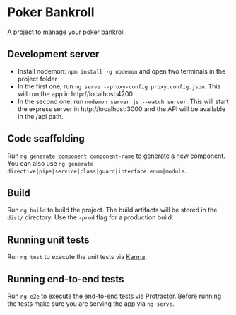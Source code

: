 # Poker Bankroll

A project to manage your poker bankroll

## Development server

* Install nodemon: `npm install -g nodemon` and open two terminals in the project folder 
* In the first one, run `ng serve --proxy-config proxy.config.json`. This will run the app in http://localhost:4200
* In the second one, run `nodemon server.js --watch server`. This will start the express server in http://localhost:3000 and the API will be available in the /api path.

## Code scaffolding

Run `ng generate component component-name` to generate a new component. You can also use `ng generate directive|pipe|service|class|guard|interface|enum|module`.

## Build

Run `ng build` to build the project. The build artifacts will be stored in the `dist/` directory. Use the `-prod` flag for a production build.

## Running unit tests

Run `ng test` to execute the unit tests via [Karma](https://karma-runner.github.io).

## Running end-to-end tests

Run `ng e2e` to execute the end-to-end tests via [Protractor](http://www.protractortest.org/).
Before running the tests make sure you are serving the app via `ng serve`.
